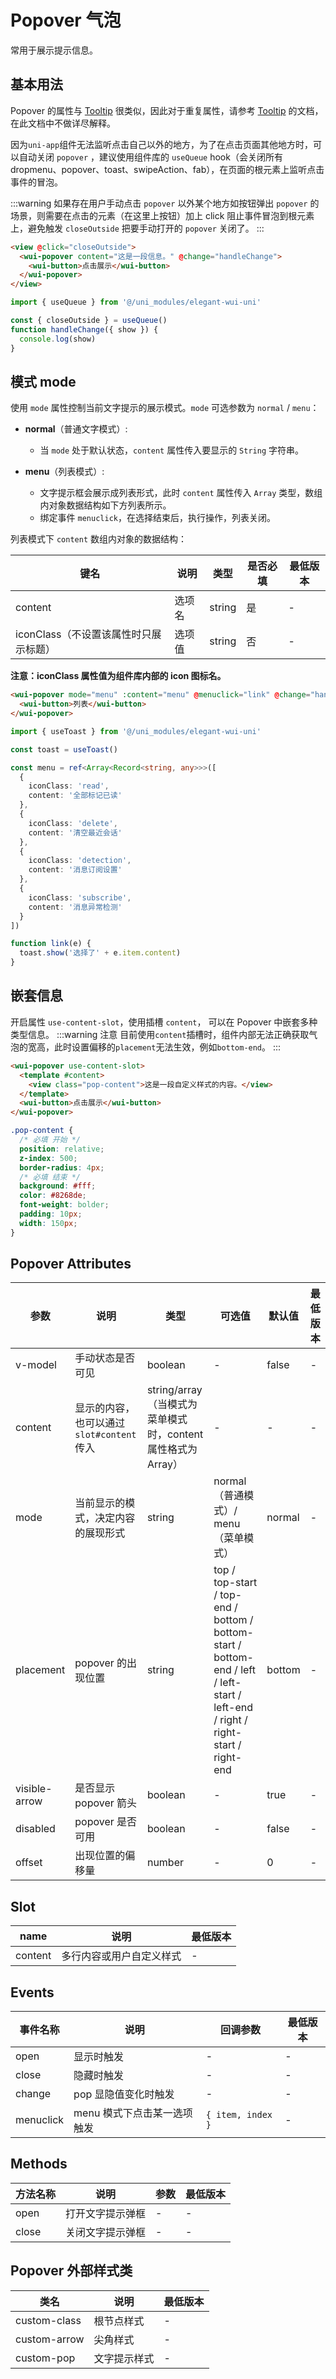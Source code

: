 <frame/>

# Popover 气泡

常用于展示提示信息。

## 基本用法

Popover 的属性与 [Tooltip](/component/pages-operate/tooltip.html) 很类似，因此对于重复属性，请参考 [Tooltip](/component/pages-operate/tooltip.html) 的文档，在此文档中不做详尽解释。

因为`uni-app`组件无法监听点击自己以外的地方，为了在点击页面其他地方时，可以自动关闭 `popover` ，建议使用组件库的 `useQueue` hook（会关闭所有 dropmenu、popover、toast、swipeAction、fab），在页面的根元素上监听点击事件的冒泡。

:::warning
如果存在用户手动点击 `popover` 以外某个地方如按钮弹出 `popover` 的场景，则需要在点击的元素（在这里上按钮）加上 click 阻止事件冒泡到根元素上，避免触发 `closeOutside` 把要手动打开的 `popover` 关闭了。
:::

```html
<view @click="closeOutside">
  <wui-popover content="这是一段信息。" @change="handleChange">
    <wui-button>点击展示</wui-button>
  </wui-popover>
</view>
```

```typescript
import { useQueue } from '@/uni_modules/elegant-wui-uni'

const { closeOutside } = useQueue()
function handleChange({ show }) {
  console.log(show)
}
```

## 模式 mode

使用 `mode` 属性控制当前文字提示的展示模式。`mode` 可选参数为 `normal` / `menu`：

- **normal**（普通文字模式）:

  - 当 `mode` 处于默认状态，`content` 属性传入要显示的 `String` 字符串。

- **menu**（列表模式）:
  - 文字提示框会展示成列表形式，此时 `content` 属性传入 `Array` 类型，数组内对象数据结构如下方列表所示。
  - 绑定事件 `menuclick`，在选择结束后，执行操作，列表关闭。

列表模式下 `content` 数组内对象的数据结构：

| 键名                                  | 说明   | 类型   | 是否必填 | 最低版本 |
| ------------------------------------- | ------ | ------ | -------- | -------- |
| content                               | 选项名 | string | 是       | -        |
| iconClass（不设置该属性时只展示标题） | 选项值 | string | 否       | -        |

**注意：iconClass 属性值为组件库内部的 icon 图标名。**

```html
<wui-popover mode="menu" :content="menu" @menuclick="link" @change="handleChange">
  <wui-button>列表</wui-button>
</wui-popover>
```

```typescript
import { useToast } from '@/uni_modules/elegant-wui-uni'

const toast = useToast()

const menu = ref<Array<Record<string, any>>>([
  {
    iconClass: 'read',
    content: '全部标记已读'
  },
  {
    iconClass: 'delete',
    content: '清空最近会话'
  },
  {
    iconClass: 'detection',
    content: '消息订阅设置'
  },
  {
    iconClass: 'subscribe',
    content: '消息异常检测'
  }
])

function link(e) {
  toast.show('选择了' + e.item.content)
}
```

## 嵌套信息

开启属性 `use-content-slot`，使用插槽 `content`， 可以在 Popover 中嵌套多种类型信息。
:::warning 注意
目前使用`content`插槽时，组件内部无法正确获取气泡的宽高，此时设置偏移的`placement`无法生效，例如`bottom-end`。
:::

```html
<wui-popover use-content-slot>
  <template #content>
    <view class="pop-content">这是一段自定义样式的内容。</view>
  </template>
  <wui-button>点击展示</wui-button>
</wui-popover>
```

```scss
.pop-content {
  /* 必填 开始 */
  position: relative;
  z-index: 500;
  border-radius: 4px;
  /* 必填 结束 */
  background: #fff;
  color: #8268de;
  font-weight: bolder;
  padding: 10px;
  width: 150px;
}
```

## Popover Attributes

| 参数          | 说明                                       | 类型                                                         | 可选值                                                                                                                          | 默认值 | 最低版本 |
| ------------- | ------------------------------------------ | ------------------------------------------------------------ | ------------------------------------------------------------------------------------------------------------------------------- | ------ | -------- |
| v-model       | 手动状态是否可见                           | boolean                                                      | -                                                                                                                               | false  | -        |
| content       | 显示的内容，也可以通过 `slot#content` 传入 | string/array（当模式为菜单模式时，content 属性格式为 Array） | -                                                                                                                               | -      | -        |
| mode          | 当前显示的模式，决定内容的展现形式         | string                                                       | normal（普通模式）/ menu（菜单模式）                                                                                            | normal | -        |
| placement     | popover 的出现位置                         | string                                                       | top / top-start / top-end / bottom / bottom-start / bottom-end / left / left-start / left-end / right / right-start / right-end | bottom | -        |
| visible-arrow | 是否显示 popover 箭头                      | boolean                                                      | -                                                                                                                               | true   | -        |
| disabled      | popover 是否可用                           | boolean                                                      | -                                                                                                                               | false  | -        |
| offset        | 出现位置的偏移量                           | number                                                       | -                                                                                                                               | 0      | -        |

## Slot

| name    | 说明                     | 最低版本 |
| ------- | ------------------------ | -------- |
| content | 多行内容或用户自定义样式 | -        |

## Events

| 事件名称  | 说明                        | 回调参数          | 最低版本 |
| --------- | --------------------------- | ----------------- | -------- |
| open      | 显示时触发                  | -                 | -        |
| close     | 隐藏时触发                  | -                 | -        |
| change    | pop 显隐值变化时触发        | -                 | -        |
| menuclick | menu 模式下点击某一选项触发 | `{ item, index }` | -        |

## Methods

| 方法名称 | 说明             | 参数 | 最低版本 |
| -------- | ---------------- | ---- | -------- |
| open     | 打开文字提示弹框 | -    | -        |
| close    | 关闭文字提示弹框 | -    | -        |

## Popover 外部样式类

| 类名         | 说明         | 最低版本 |
| ------------ | ------------ | -------- |
| custom-class | 根节点样式   | -        |
| custom-arrow | 尖角样式     | -        |
| custom-pop   | 文字提示样式 | -        |
